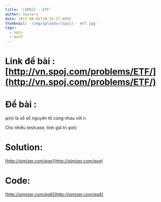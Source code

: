 ```yaml
---
title: '[SPOJ] - ETF'
author: houtaru
date: 2017-08-01T18:33:17.899Z
thumbnail: '/img/uploads/[spoj] - etf.jpg'
tags:
  - spoj
  - math
---
```

# Link đề bài : [http://vn.spoj.com/problems/ETF/](http://vn.spoj.com/problems/ETF/)

# Đề bài :

φ(n) là số số nguyên tố cùng nhau với n.

Cho nhiều testcase, tính giá trị φ(n)

# Solution: 

[http://simizer.com/eoe](http://simizer.com/eoe)

# Code: 

[http://simizer.com/ep6](http://simizer.com/ep6)



